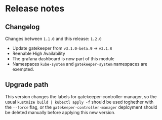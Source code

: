 # Release notes

## Changelog

Changes between `1.1.0` and this release: `1.2.0`

- Update gatekeeper from `v3.1.0-beta.9` -> `v3.1.0`
- Reenable High Availability
- The grafana dashboard is now part of this module
- Namespaces `kube-system` and `gatekeeper-system` namespaces are exempted.

## Upgrade path

This version changes the labels for gatekeeper-controller-manager, so the usual `kustmize build | kubectl apply -f`
should be used toghether with the `--force` flag, or the `gatekeeper-controller-manager` deployment should be deleted
manually before applying this new version.
